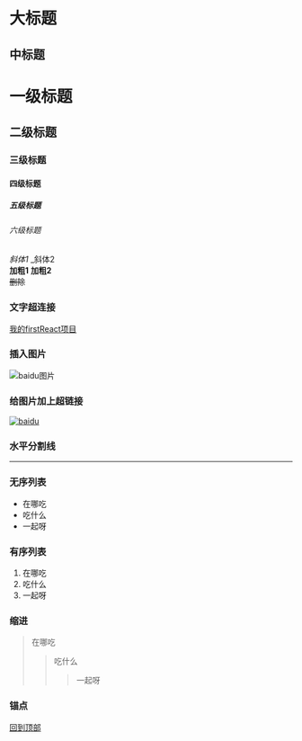 大标题                         
====  
中标题                         
----    
# 一级标题   
## 二级标题   
### 三级标题     
#### 四级标题    
##### 五级标题    
###### 六级标题    
*斜体1*       _斜体2   
**加粗1**     __加粗2__     
~~删除~~   
### 文字超连接      
[我的firstReact项目](https://github.com/nizhenkeai/firstReact)   
### 插入图片        
![baidu图片](http://www.baidu.com/img/bdlogo.gif)       
### 给图片加上超链接     
[![baidu](http://www.baidu.com/img/bdlogo.gif)](http://baidu.com)     
### 水平分割线      
***     
### 无序列表     
* 在哪吃   
* 吃什么   
* 一起呀   
### 有序列表      
1. 在哪吃   
2. 吃什么   
3. 一起呀   
### 缩进   
> 在哪吃   
>> 吃什么   
>>> 一起呀   
### 锚点           
[回到顶部](#readme) 



